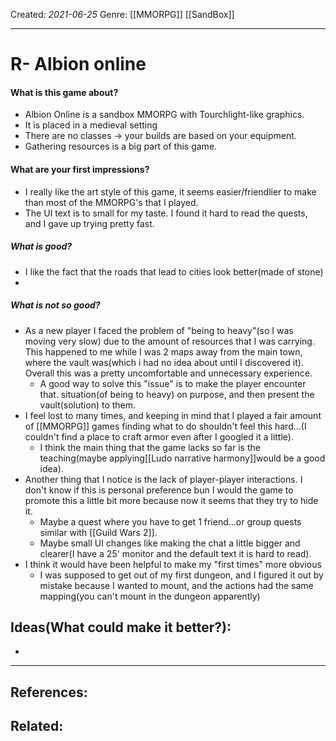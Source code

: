 Created: *2021-06-25*
Genre: [[MMORPG]] [[SandBox]]

---
# R- Albion online 

#### What is this game about?
- Albion Online is a sandbox MMORPG with Tourchlight-like graphics.
- It is placed in a medieval setting 
- There are no classes -> your builds are based on your equipment.
- Gathering resources is a big part of this game.

#### What are your first impressions?
- I really like the art style of this game, it seems easier/friendlier to make than most of the MMORPG's that I played. 
- The UI text is to small for my taste. I found it hard to read the quests, and I gave up trying pretty fast.

##### What is good?
- I like the fact that the roads that lead to cities look better(made of stone)
- 
##### What is not so good?
- As a new player I faced the problem of "being to heavy"(so I was moving very slow) due to the amount of resources that I was carrying. This happened to me while I was 2 maps away from the main town, where the vault was(which i had no idea about until I discovered it). Overall this was a pretty uncomfortable and unnecessary experience. 
	- A good way to solve this "issue" is to make the player encounter that. situation(of being to heavy) on purpose, and then present the vault(solution) to them.
- I feel lost to many times, and keeping in mind that I played a fair amount of [[MMORPG]] games finding what to do shouldn't feel this hard...(I couldn't find a place to craft armor even after I googled it a little).
	- I think the main thing that the game lacks so far is the teaching(maybe applying[[Ludo narrative harmony]]would be a good idea).
- Another thing that I notice is the lack of player-player interactions. I don't know if this is personal preference bun I would the game to promote this a little bit more because now it seems that they try to hide it.
	- Maybe a quest where you have to get 1 friend...or group quests similar with [[Guild Wars 2]].
	- Maybe small UI changes like making the chat a little bigger and clearer(I have a 25' monitor and the default text it is hard to read).
- I think it would have been helpful to make my "first times" more obvious
	- I was supposed to get out of my first dungeon, and I figured it out by mistake because I wanted to mount, and the actions had the same mapping(you can't mount in the dungeon apparently)

## Ideas(What could make it better?):
-

---

References:
- 

Related:
- 

